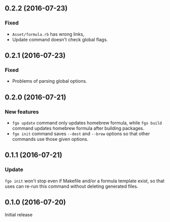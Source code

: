 ## 0.2.2 (2016-07-23)
### Fixed
- `Asset/formula.rb` has wrong links,
- Update command doesn't check global flags.


## 0.2.1 (2016-07-23)
### Fixed
- Problems of parsing global options.


## 0.2.0 (2016-07-21)
### New features
- `fgo update` command only updates homebrew formula,
  while `fgo build` command updates homebrew formula after building packages.
- `fgo init` command saves `--dest` and `--brew` options
  so that other commands use those given options.


## 0.1.1 (2016-07-21)
### Update
`fgo init` won't stop even if Makefile and/or a formula template exist,
so that uses can re-run this command without deleting generated files.


## 0.1.0 (2016-07-20)
Initial release
